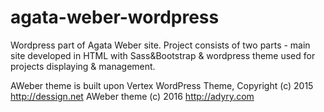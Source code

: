 # agata-weber-wordpress
Wordpress part of Agata Weber site. Project consists of two parts - main site developed in HTML with Sass&Bootstrap & wordpress theme used for projects displaying & management.

AWeber theme is built upon Vertex WordPress Theme, Copyright (c) 2015 http://dessign.net
AWeber theme (c) 2016 http://adyry.com
